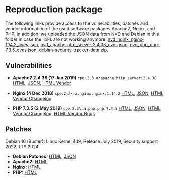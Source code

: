 # Reproduction package
The following links provide access to the vulnerabilities, patches and vendor information of the used software packages Apache2, Nginx, and PHP.
In addition, we uploaded the JSON data from NVD and Debian in this folder in case the links are not working anymore: [nvd_nginx_nginx-1.14.2_cves.json](https://github.com/rmtec/modeswitcher/blob/main/reproduction%20package/nvd_nginx_nginx-1.14.2_cves.json), 
[nvd_apache-http_server-2.4.38_cves.json](https://github.com/rmtec/modeswitcher/blob/main/reproduction%20package/nvd_apache-http_server-2.4.38_cves.json), [nvd_php_php-7.3.5_cves.json](https://github.com/rmtec/modeswitcher/blob/main/reproduction%20package/nvd_php_php-7.3.5_cves.json), 
[debian-security-tracker-data.zip](https://github.com/rmtec/modeswitcher/blob/main/reproduction%20package/debian-security-tracker-data.zip).

## Vulnerabilities <a name="vulnerabilities"></a>
* **Apache2 2.4.38 (17 Jan 2019)** `cpe:2.3:a:apache:http_server:2.4.38` [HTML](https://nvd.nist.gov/vuln/search/results?adv_search=true&query=cpe:2.3:a:apache:http_server:2.4.38), [JSON](https://services.nvd.nist.gov/rest/json/cpes/1.0?cpeMatchString=cpe:2.3:a:apache:http_server:2.4.38:*:*:*:*:*:*:*&addOns=cves), [HTML Vendor](https://httpd.apache.org/security/vulnerabilities_24.html)

* **Nginx (4 Dec 2018)** `cpe:2.3\:a:nginx:nginx:1.14.2`
[HTML](https://nvd.nist.gov/vuln/search/results?adv_search=true&query=cpe:2.3:a:nginx:nginx:1.14.2), [JSON](https://services.nvd.nist.gov/rest/json/cpes/1.0?cpeMatchString=cpe:2.3:a:nginx:nginx:1.14.2:*:*:*:*:*:*:*&addOns=cves), [HTML Vendor Changelog](https://nginx.org/en/CHANGES-1.16)


* **PHP 7.3.5 (2 May 2019)** `cpe:2.3\:a:php:php:7.3.5`
[HTML](https://nvd.nist.gov/vuln/search/results?adv_search=true&query=cpe:2.3:a:php:php:7.3.5), [JSON](https://services.nvd.nist.gov/rest/json/cpes/1.0?cpeMatchString=cpe:2.3:a:php:php:7.3.5:*:*:*:*:*:*:*&addOns=cves), [HTML Vendor Changelog](https://www.php.net/ChangeLog-7.php#PHP_7_3), [HTML Vendor Bugs](https://bugs.php.net)

## Patches <a name="patches"></a>
Debian 10 (Buster): Linux Kernel 4.19, Release July 2019, Security support 2022, LTS 2024

* **Debian Patches:** [HTML](https://security-tracker.debian.org/tracker/), [JSON](https://security-tracker.debian.org/tracker/data/json)
* **Apache2:** [HTML](https://security-tracker.debian.org/tracker/source-package/apache2)
* **Nginx:** [HTML](https://security-tracker.debian.org/tracker/source-package/nginx)
* **PHP:** [HTML](https://security-tracker.debian.org/tracker/source-package/php7.3)
